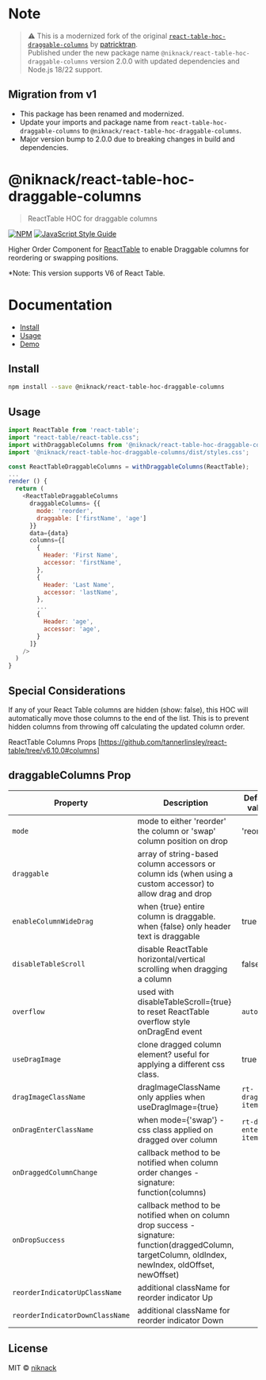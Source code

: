 # Note
> ⚠️ This is a modernized fork of the original [`react-table-hoc-draggable-columns`](https://github.com/patricktran/react-table-hoc-draggable-columns) by [patricktran](https://github.com/patricktran).  
> Published under the new package name `@niknack/react-table-hoc-draggable-columns` version 2.0.0 with updated dependencies and Node.js 18/22 support.

## Migration from v1

- This package has been renamed and modernized.
- Update your imports and package name from `react-table-hoc-draggable-columns` to `@niknack/react-table-hoc-draggable-columns`.
- Major version bump to 2.0.0 due to breaking changes in build and dependencies.

# @niknack/react-table-hoc-draggable-columns

> ReactTable HOC for draggable columns

[![NPM](https://img.shields.io/npm/v/@niknack/react-table-hoc-draggable-columns.svg)](https://www.npmjs.com/package/@niknack/react-table-hoc-draggable-columns) [![JavaScript Style Guide](https://img.shields.io/badge/code_style-standard-brightgreen.svg)](https://standardjs.com)


Higher Order Component for [ReactTable](https://react-table.js.org) to enable Draggable columns for reordering or swapping positions.

\*Note: This version supports V6 of React Table.

# Documentation

- [Install](#install)
- [Usage](#usage)
- [Demo](https://niknack.github.io/react-table-hoc-draggable-columns/)

## Install

```bash
npm install --save @niknack/react-table-hoc-draggable-columns
```

## Usage

```js
import ReactTable from 'react-table';
import "react-table/react-table.css";
import withDraggableColumns from '@niknack/react-table-hoc-draggable-columns';
import '@niknack/react-table-hoc-draggable-columns/dist/styles.css';

const ReactTableDraggableColumns = withDraggableColumns(ReactTable);
...
render () {
  return (
    <ReactTableDraggableColumns
      draggableColumns= {{
        mode: 'reorder',
        draggable: ['firstName', 'age']
      }}
      data={data}
      columns={[
        {
          Header: 'First Name',
          accessor: 'firstName',
        },
        {
          Header: 'Last Name',
          accessor: 'lastName',
        },
        ...
        {
          Header: 'age',
          accessor: 'age',
        }
      ]}
    />
  )
}
```

## Special Considerations

If any of your React Table columns are hidden (show: false), this HOC will automatically move those columns to the end of the list. This is to prevent hidden columns from throwing off calculating the updated column order.

ReactTable Columns Props [https://github.com/tannerlinsley/react-table/tree/v6.10.0#columns]

## draggableColumns Prop

| Property                        | Description                                                                                                                                             | Default value        | Type             | Required |
| ------------------------------- | ------------------------------------------------------------------------------------------------------------------------------------------------------- | -------------------- | ---------------- | -------- |
| `mode`                          | mode to either 'reorder' the column or 'swap' column position on drop                                                                                   | 'reorder'            | string           | yes      |
| `draggable`                     | array of string-based column accessors or column ids (when using a custom accessor) to allow drag and drop                                              |                      | array of strings |          |
| `enableColumnWideDrag`          | when {true} entire column is draggable. when {false} only header text is draggable                                                                      | true                 | bool             |          |
| `disableTableScroll`            | disable ReactTable horizontal/vertical scrolling when dragging a column                                                                                 | false                | bool             |          |
| `overflow`                      | used with disableTableScroll={true} to reset ReactTable overflow style onDragEnd event                                                                  | `auto`               | string           |          |
| `useDragImage`                  | clone dragged column element? useful for applying a different css class.                                                                                | true                 | bool             |          |
| `dragImageClassName`            | dragImageClassName only applies when useDragImage={true}                                                                                                | `rt-dragged-item`    | string           |          |
| `onDragEnterClassName`          | when mode={'swap'} - css class applied on dragged over column                                                                                           | `rt-drag-enter-item` | string           |          |
| `onDraggedColumnChange`         | callback method to be notified when column order changes - signature: function(columns)                                                                 |                      | function         |          |
| `onDropSuccess`                 | callback method to be notified when on column drop success - signature: function(draggedColumn, targetColumn, oldIndex, newIndex, oldOffset, newOffset) |                      | function         |          |
| `reorderIndicatorUpClassName`   | additional className for reorder indicator Up                                                                                                           |                      | string           |          |
| `reorderIndicatorDownClassName` | additional className for reorder indicator Down                                                                                                         |                      | string           |          |

## License

MIT © [niknack](https://github.com/niknack)
